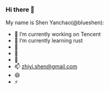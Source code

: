 ### Hi there 👋

My name is Shen Yanchao(@blueshen):

- 🔭 I’m currently working on Tencent
- 🌱 I’m currently learning rust
- 👯 
- 🤔 
- 💬 
- 📫 zhiyi.shen@gmail.com
- 😄 
- ⚡ 
